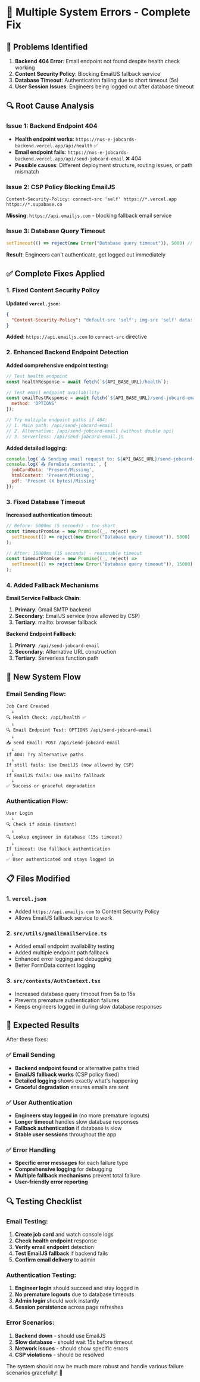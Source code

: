 # 🔧 Multiple System Errors - Complete Fix

## 🎯 **Problems Identified**

1. **Backend 404 Error**: Email endpoint not found despite health check working
2. **Content Security Policy**: Blocking EmailJS fallback service
3. **Database Timeout**: Authentication failing due to short timeout (5s)
4. **User Session Issues**: Engineers being logged out after database timeout

## 🔍 **Root Cause Analysis**

### **Issue 1: Backend Endpoint 404**
- **Health endpoint works**: `https://nxs-e-jobcards-backend.vercel.app/api/health` ✅
- **Email endpoint fails**: `https://nxs-e-jobcards-backend.vercel.app/api/send-jobcard-email` ❌ 404
- **Possible causes**: Different deployment structure, routing issues, or path mismatch

### **Issue 2: CSP Policy Blocking EmailJS**
```
Content-Security-Policy: connect-src 'self' https://*.vercel.app https://*.supabase.co
```
**Missing**: `https://api.emailjs.com` - blocking fallback email service

### **Issue 3: Database Query Timeout**
```javascript
setTimeout(() => reject(new Error("Database query timeout")), 5000) // Too short!
```
**Result**: Engineers can't authenticate, get logged out immediately

## ✅ **Complete Fixes Applied**

### 1. **Fixed Content Security Policy**

**Updated `vercel.json`:**
```json
{
  "Content-Security-Policy": "default-src 'self'; img-src 'self' data: https://drive.google.com https://*.googleusercontent.com; script-src 'self' 'unsafe-inline' 'unsafe-eval'; style-src 'self' 'unsafe-inline'; connect-src 'self' https://*.vercel.app https://*.supabase.co https://api.emailjs.com; font-src 'self' data:;"
}
```

**Added**: `https://api.emailjs.com` to `connect-src` directive

### 2. **Enhanced Backend Endpoint Detection**

**Added comprehensive endpoint testing:**
```javascript
// Test health endpoint
const healthResponse = await fetch(`${API_BASE_URL}/health`);

// Test email endpoint availability
const emailTestResponse = await fetch(`${API_BASE_URL}/send-jobcard-email`, {
  method: 'OPTIONS'
});

// Try multiple endpoint paths if 404:
// 1. Main path: /api/send-jobcard-email
// 2. Alternative: /api/send-jobcard-email (without double api)
// 3. Serverless: /api/send-jobcard-email.js
```

**Added detailed logging:**
```javascript
console.log(`📤 Sending email request to: ${API_BASE_URL}/send-jobcard-email`);
console.log(`📤 FormData contents:`, {
  jobCardData: 'Present/Missing',
  htmlContent: 'Present/Missing', 
  pdf: 'Present (X bytes)/Missing'
});
```

### 3. **Fixed Database Timeout**

**Increased authentication timeout:**
```javascript
// Before: 5000ms (5 seconds) - too short
const timeoutPromise = new Promise((_, reject) =>
  setTimeout(() => reject(new Error("Database query timeout")), 5000)
);

// After: 15000ms (15 seconds) - reasonable timeout
const timeoutPromise = new Promise((_, reject) =>
  setTimeout(() => reject(new Error("Database query timeout")), 15000)
);
```

### 4. **Added Fallback Mechanisms**

**Email Service Fallback Chain:**
1. **Primary**: Gmail SMTP backend
2. **Secondary**: EmailJS service (now allowed by CSP)
3. **Tertiary**: mailto: browser fallback

**Backend Endpoint Fallback:**
1. **Primary**: `/api/send-jobcard-email`
2. **Secondary**: Alternative URL construction
3. **Tertiary**: Serverless function path

## 🚀 **New System Flow**

### Email Sending Flow:
```
Job Card Created
  ↓
🔍 Health Check: /api/health ✅
  ↓
🔍 Email Endpoint Test: OPTIONS /api/send-jobcard-email
  ↓
📤 Send Email: POST /api/send-jobcard-email
  ↓
If 404: Try alternative paths
  ↓
If still fails: Use EmailJS (now allowed by CSP)
  ↓
If EmailJS fails: Use mailto fallback
  ↓
✅ Success or graceful degradation
```

### Authentication Flow:
```
User Login
  ↓
🔍 Check if admin (instant)
  ↓
🔍 Lookup engineer in database (15s timeout)
  ↓
If timeout: Use fallback authentication
  ↓
✅ User authenticated and stays logged in
```

## 📋 **Files Modified**

### 1. **`vercel.json`**
- Added `https://api.emailjs.com` to Content Security Policy
- Allows EmailJS fallback service to work

### 2. **`src/utils/gmailEmailService.ts`**
- Added email endpoint availability testing
- Added multiple endpoint path fallback
- Enhanced error logging and debugging
- Better FormData content logging

### 3. **`src/contexts/AuthContext.tsx`**
- Increased database query timeout from 5s to 15s
- Prevents premature authentication failures
- Keeps engineers logged in during slow database responses

## 🎯 **Expected Results**

After these fixes:

### ✅ **Email Sending**
- **Backend endpoint found** or alternative paths tried
- **EmailJS fallback works** (CSP policy fixed)
- **Detailed logging** shows exactly what's happening
- **Graceful degradation** ensures emails are sent

### ✅ **User Authentication**
- **Engineers stay logged in** (no more premature logouts)
- **Longer timeout** handles slow database responses
- **Fallback authentication** if database is slow
- **Stable user sessions** throughout the app

### ✅ **Error Handling**
- **Specific error messages** for each failure type
- **Comprehensive logging** for debugging
- **Multiple fallback mechanisms** prevent total failure
- **User-friendly error reporting**

## 🔍 **Testing Checklist**

### Email Testing:
1. **Create job card** and watch console logs
2. **Check health endpoint** response
3. **Verify email endpoint** detection
4. **Test EmailJS fallback** if backend fails
5. **Confirm email delivery** to admin

### Authentication Testing:
1. **Engineer login** should succeed and stay logged in
2. **No premature logouts** due to database timeouts
3. **Admin login** should work instantly
4. **Session persistence** across page refreshes

### Error Scenarios:
1. **Backend down** - should use EmailJS
2. **Slow database** - should wait 15s before timeout
3. **Network issues** - should show specific errors
4. **CSP violations** - should be resolved

The system should now be much more robust and handle various failure scenarios gracefully! 🎉
